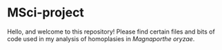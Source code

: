 # MSci-project
Hello, and welcome to this repository! Please find certain files and bits of code used in my analysis of homoplasies in _Magnaporthe oryzae_.  
